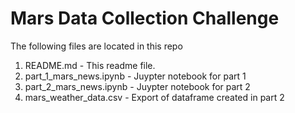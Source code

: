 # Mars Data Collection Challenge

The following files are located in this repo

1. README.md - This readme file.
2. part_1_mars_news.ipynb - Juypter notebook for part 1
3. part_2_mars_news.ipynb - Juypter notebook for part 2
6. mars_weather_data.csv - Export of dataframe created in part 2
